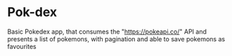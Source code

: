 # Pok-dex
Basic Pokedex app, that consumes the "https://pokeapi.co/" API and presents a list of pokemons, with pagination and able to save pokemons as favourites
